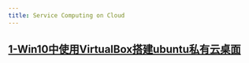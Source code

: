 ```yaml
---
title: Service Computing on Cloud
---
```


## [1-Win10中使用VirtualBox搭建ubuntu私有云桌面](ServiceComputingOnCloud/1-install-cloud)
